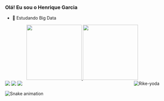 ### Olá! Eu sou o Henrique Garcia
- 🌱 Estudando Big Data

<div align="center">
  <a href="https://github.com/rikegb">
  <img height="180em" src="https://github-readme-stats.vercel.app/api?username=rikegb&show_icons=true&theme=dark&include_all_commits=true&count_private=true"/>
  <img height="180em" src="https://github-readme-stats.vercel.app/api/top-langs/?username=rikegb&layout=compact&langs_count=7&theme=dark"/>
</div>

<div>
   <a href = "https://www.linkedin.com/in/henrique-garcia-370748229/"><img src="https://img.shields.io/badge/LinkedIn-0077B5?style=for-the-badge&logo=linkedin&logoColor=white" target="_blank"></a>
    <a href = "https://www.instagram.com/rike_gb/"><img src="https://img.shields.io/badge/Instagram-E4405F?style=for-the-badge&logo=instagram&logoColor=white" target="_blank"></a>
    <a href = "mailto:contato.rikegb@gmail.com"><img src="https://img.shields.io/badge/Gmail-D14836?style=for-the-badge&logo=gmail&logoColor=white" target="_blank"></a>
    <img align="right" alt="Rike-yoda" src="https://cdn.discordapp.com/attachments/948601107402354703/948602113443897454/mandalorian-baby-yoda.gif">
  </div>
     
   ![Snake animation](https://github.com/rikegb/rikegb/blob/output/github-contribution-grid-snake.svg)   
